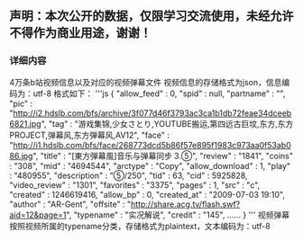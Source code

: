 ## 声明：本次公开的数据，仅限学习交流使用，未经允许不得作为商业用途，谢谢！

### 详细内容
4万条b站视频信息以及对应的视频弹幕文件
视频信息的存储格式为json，信息编码为：utf-8
格式如下：
'''js
{
    "allow_feed" : 0,
    "spid" : null,
    "partname" : "",
    "pic" : "http://i2.hdslb.com/bfs/archive/3f077d46f3793ac3ca1b1db72feae34dceeb6821.jpg",
    "tag" : "游戏集锦,少女さとり,YOUTUBE搬运,第四远古巨坟,东方,东方PROJECT,弹幕风,东方弾幕风,AV12",
    "face" : "http://i1.hdslb.com/bfs/face/268773dcd5b86f57e895f1983c973aa0f53ab086.jpg",
    "title" : "[東方弾幕風]音乐与弹幕同步 3.⑤",
    "review" : "1841",
    "coins" : "308",
    "mid" : "4694544",
    "arctype" : "Copy",
    "allow_download" : 1,
    "play" : "480955",
    "description" : "⑤/250",
    "tid" : 63,
    "cid" : 5925828,
    "video_review" : "1301",
    "favorites" : "3375",
    "pages" : 1,
    "src" : "c",
    "created" : 1246619416,
    "allow_bp" : 0,
    "created_at" : "2009-07-03 19:10",
    "author" : "AR-Gent",
    "offsite" : "http://share.acg.tv/flash.swf?aid=12&page=1",
    "typename" : "实况解说",
    "credit" : "145",
    ......
}
'''
视频弹幕按照视频所属的typename分类，存储格式为plaintext，文本编码为：utf-8
